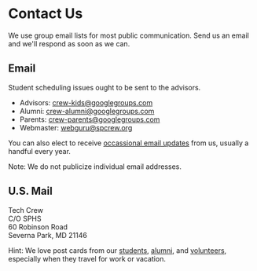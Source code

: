 <!-- title: Contact Us -->
<!-- categories: pages -->
<!-- tags: contact -->
<!-- published: 2017-06-06T22:30:00-05:00 -->
<!-- updated: 2018-06-14T09:00:00-05:00 -->
<!-- summary: We use group email lists for most public communication. Send us an email and respond as soon as we can. -->

# Contact Us

We use group email lists for most public communication. Send us an email and we'll respond as soon as we can.

## Email

Student scheduling issues ought to be sent to the advisors.

* Advisors: [crew-kids@googlegroups.com](mailto:crew-kids@googlegroups.com)
* Alumni: [crew-alumni@googlegroups.com](mailto:crew-alumni@googlegroups.com)
* Parents: [crew-parents@googlegroups.com](mailto:crew-parents@googlegroups.com)
* Webmaster: [webguru@spcrew.org](mailto:webguru@spcrew.org)

You can also elect to receive [occassional email updates](https://groups.google.com/forum/#!forum/crew-announce/join) from us, usually a handful every year.

Note: We do not publicize individual email addresses.

## U.S. Mail

Tech Crew  
C/O SPHS  
60 Robinson Road  
Severna Park, MD 21146

Hint: We love post cards from our [students](students.html), [alumni](alumni.html), and [volunteers](volunteers.html), especially when they travel for work or vacation.

<!-- EOF -->
